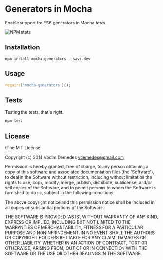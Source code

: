 # Generators in Mocha

Enable support for ES6 generators in Mocha tests.

![NPM stats](https://nodei.co/npm/mocha-generators.png?downloads=true)

## Installation

```npm install mocha-generators --save-dev```

## Usage

```javascript
require('mocha-generators')();
```

## Tests

Testing the tests, that's right. 

```npm test```

## License

(The MIT License)

Copyright (c) 2014 Vadim Demedes <vdemedes@gmail.com>

Permission is hereby granted, free of charge, to any person obtaining a copy of this software and associated documentation files (the 'Software'), to deal in the Software without restriction, including without limitation the rights to use, copy, modify, merge, publish, distribute, sublicense, and/or sell copies of the Software, and to permit persons to whom the Software is furnished to do so, subject to the following conditions:

The above copyright notice and this permission notice shall be included in all copies or substantial portions of the Software.

THE SOFTWARE IS PROVIDED 'AS IS', WITHOUT WARRANTY OF ANY KIND, EXPRESS OR IMPLIED, INCLUDING BUT NOT LIMITED TO THE WARRANTIES OF MERCHANTABILITY, FITNESS FOR A PARTICULAR PURPOSE AND NONINFRINGEMENT. IN NO EVENT SHALL THE AUTHORS OR COPYRIGHT HOLDERS BE LIABLE FOR ANY CLAIM, DAMAGES OR OTHER LIABILITY, WHETHER IN AN ACTION OF CONTRACT, TORT OR OTHERWISE, ARISING FROM, OUT OF OR IN CONNECTION WITH THE SOFTWARE OR THE USE OR OTHER DEALINGS IN THE SOFTWARE.